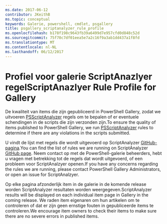 ```yaml
---
ms.date: 2017-06-12
contributor: JKeithB
ms.topic: conceptual
keywords: Galerie, powershell, cmdlet, psgallery
title: psgallery_scriptanalyzer_rule_profile
ms.openlocfilehash: b178f198c9643fb39a6499d7e957cfd0d848c52d
ms.sourcegitcommit: 75f70c7df01eea5e7a2c16f9a3ab1dd437a1f8fd
ms.translationtype: MT
ms.contentlocale: nl-NL
ms.lasthandoff: 06/12/2017
---
```

# <a name="scriptanazlyer-rule-profile-for-gallery"></a><span data-ttu-id="c95d3-103">Profiel voor galerie ScriptAnazlyer regel</span><span class="sxs-lookup"><span data-stu-id="c95d3-103">ScriptAnazlyer Rule Profile for Gallery</span></span>
<span data-ttu-id="c95d3-104">De kwaliteit van items die zijn gepubliceerd in PowerShell Gallery, zodat we uitvoeren [PSScriptAnalyzer](https://github.com/PowerShell/PSScriptAnalyzer) regels om te bepalen of er eventuele schendingen in de scripts die zijn verzonden zijn.</span><span class="sxs-lookup"><span data-stu-id="c95d3-104">To ensure the quality of items published to PowerShell Gallery, we run [PSScriptAnalyzer](https://github.com/PowerShell/PSScriptAnalyzer) rules to determine if there are any violations in the scripts submitted.</span></span>

<span data-ttu-id="c95d3-105">U vindt de lijst met regels die wordt uitgevoerd op ScriptAnalyzer [GitHub-pagina](https://github.com/PowerShell/PSScriptAnalyzer/blob/development/Engine/Settings/PSGallery.psd1).</span><span class="sxs-lookup"><span data-stu-id="c95d3-105">You can find the list of rules we are running on ScriptAnalyzer [GitHub page](https://github.com/PowerShell/PSScriptAnalyzer/blob/development/Engine/Settings/PSGallery.psd1).</span></span>
<span data-ttu-id="c95d3-106">Neem contact op met de PowerShell-galerie beheerders, hebt u vragen met betrekking tot de regels dat wordt uitgevoerd, of een probleem voor ScriptAnalzyer openen.</span><span class="sxs-lookup"><span data-stu-id="c95d3-106">If you have any concerns regarding the rules we are running, please contact PowerShell Gallery Administrators, or open an issue for ScriptAnalzyer.</span></span>

<span data-ttu-id="c95d3-107">Op elke pagina afzonderlijk item in de galerie in de komende release worden ScriptAnalyzer resultaten worden weergegeven.</span><span class="sxs-lookup"><span data-stu-id="c95d3-107">ScriptAnalyzer results will be displayed on each individual item page in Gallery in the coming release.</span></span> <span data-ttu-id="c95d3-108">We raden item eigenaren om hun artikelen om te controleren of dat er zijn geen ernstige fouten in gepubliceerde items te controleren.</span><span class="sxs-lookup"><span data-stu-id="c95d3-108">We encourage item owners to check their items to make sure there are no severe errors in published items.</span></span>

